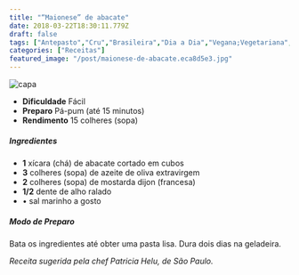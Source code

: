 ```yaml
---
title: "“Maionese” de abacate"
date: 2018-03-22T18:30:11.779Z
draft: false
tags: ["Antepasto","Cru","Brasileira","Dia a Dia","Vegana;Vegetariana","receita fácil","receita light;","receita sem glúten","receita sem lactose","receita simples e saudável"]
categories: ["Receitas"]
featured_image: "/post/maionese-de-abacate.eca8d5e3.jpg"
---
```


![capa](/post/maionese-de-abacate.eca8d5e3.jpg)

*   **Dificuldade** Fácil
*   **Preparo** Pá-pum (até 15 minutos)
*   **Rendimento** 15 colheres (sopa)

##### Ingredientes

*   **1** xícara (chá) de abacate cortado em cubos
*   **3** colheres (sopa) de azeite de oliva extravirgem
*   **2** colheres (sopa) de mostarda dijon (francesa)
*   **1/2** dente de alho ralado
*   • sal marinho a gosto

##### Modo de Preparo

Bata os ingredientes até obter uma pasta lisa. Dura dois dias na geladeira.

_Receita sugerida pela chef Patricia Helu, de São Paulo._
